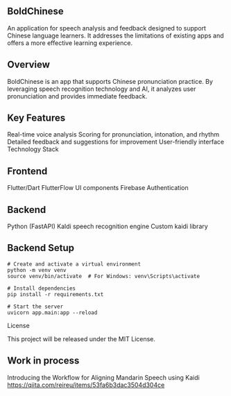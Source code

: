 ## BoldChinese

An application for speech analysis and feedback designed to support Chinese language learners. It addresses the limitations of existing apps and offers a more effective learning experience.

## Overview

BoldChinese is an app that supports Chinese pronunciation practice. By leveraging speech recognition technology and AI, it analyzes user pronunciation and provides immediate feedback.

## Key Features

Real-time voice analysis
Scoring for pronunciation, intonation, and rhythm
Detailed feedback and suggestions for improvement
User-friendly interface
Technology Stack

## Frontend

Flutter/Dart
FlutterFlow UI components
Firebase Authentication

## Backend

Python (FastAPI)
Kaldi speech recognition engine
Custom kaidi library

## Backend Setup
```
# Create and activate a virtual environment
python -m venv venv
source venv/bin/activate  # For Windows: venv\Scripts\activate

# Install dependencies
pip install -r requirements.txt

# Start the server
uvicorn app.main:app --reload
```
License

This project will be released under the MIT License.

## Work in process
Introducing the Workflow for Aligning Mandarin Speech using Kaidi
https://qiita.com/reireu/items/53fa6b3dac3504d304ce
